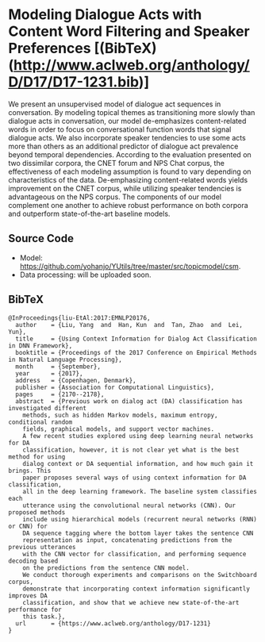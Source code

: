 # Modeling Dialogue Acts with Content Word Filtering and Speaker Preferences [(BibTeX)(http://www.aclweb.org/anthology/D/D17/D17-1231.bib)]

We present an unsupervised model of dialogue act sequences in conversation. By modeling topical themes as transitioning more slowly than dialogue acts in conversation, our model de-emphasizes content-related words in order to focus on conversational function words that signal dialogue acts. We also incorporate speaker tendencies to use some acts more than others as an additional predictor of dialogue act prevalence beyond temporal dependencies. According to the evaluation presented on two dissimilar corpora, the CNET forum and NPS Chat corpus, the effectiveness of each modeling assumption is found to vary depending on characteristics of the data. De-emphasizing content-related words yields improvement on the CNET corpus, while utilizing speaker tendencies is advantageous on the NPS corpus. The components of our model complement one another to achieve robust performance on both corpora and outperform state-of-the-art baseline models. 


## Source Code

 * Model: <https://github.com/yohanjo/YUtils/tree/master/src/topicmodel/csm>.
 * Data processing: will be uploaded soon.


## BibTeX
```
@InProceedings{liu-EtAl:2017:EMNLP20176,
  author    = {Liu, Yang  and  Han, Kun  and  Tan, Zhao  and  Lei, Yun},
  title     = {Using Context Information for Dialog Act Classification in DNN Framework},
  booktitle = {Proceedings of the 2017 Conference on Empirical Methods in Natural Language Processing},
  month     = {September},
  year      = {2017},
  address   = {Copenhagen, Denmark},
  publisher = {Association for Computational Linguistics},
  pages     = {2170--2178},
  abstract  = {Previous work on dialog act (DA) classification has investigated different
	methods, such as hidden Markov models, maximum entropy, conditional random
	fields, graphical models, and support vector machines.
	A few recent studies explored using deep learning neural networks for DA
	classification, however, it is not clear yet what is the best method for using
	dialog context or DA sequential information, and how much gain it brings. This
	paper proposes several ways of using context information for DA classification,
	all in the deep learning framework. The baseline system classifies each
	utterance using the convolutional neural networks (CNN). Our proposed methods
	include using hierarchical models (recurrent neural networks (RNN) or CNN) for
	DA sequence tagging where the bottom layer takes the sentence CNN
	representation as input, concatenating predictions from the previous utterances
	with the CNN vector for classification, and performing sequence decoding based
	on the predictions from the sentence CNN model. 
	We conduct thorough experiments and comparisons on the Switchboard corpus,
	demonstrate that incorporating context information significantly improves DA
	classification, and show that we achieve new state-of-the-art performance for
	this task.},
  url       = {https://www.aclweb.org/anthology/D17-1231}
}
```
